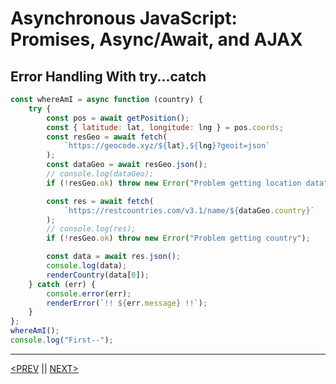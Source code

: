 # Asynchronous JavaScript: Promises, Async/Await, and AJAX

## Error Handling With try...catch

```jsx
const whereAmI = async function (country) {
	try {
		const pos = await getPosition();
		const { latitude: lat, longitude: lng } = pos.coords;
		const resGeo = await fetch(
			`https://geocode.xyz/${lat},${lng}?geoit=json`
		);
		const dataGeo = await resGeo.json();
		// console.log(dataGeo);
		if (!resGeo.ok) throw new Error("Problem getting location data");

		const res = await fetch(
			`https://restcountries.com/v3.1/name/${dataGeo.country}`
		);
		// console.log(res);
		if (!resGeo.ok) throw new Error("Problem getting country");

		const data = await res.json();
		console.log(data);
		renderCountry(data[0]);
	} catch (err) {
		console.error(err);
		renderError(`!! ${err.message} !!`);
	}
};
whereAmI();
console.log("First--");
```

---

[<PREV](./cjs221123.md) || [NEXT>](./cjs221125.md)
